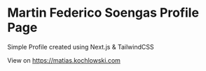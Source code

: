 # Martin Federico Soengas Profile Page

Simple Profile created using Next.js & TailwindCSS

View on https://matias.kochlowski.com
